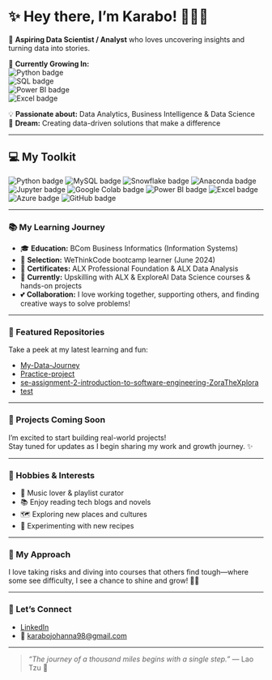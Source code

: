 # ✨ Hey there, I’m Karabo! 👩‍💻💖

🌸 **Aspiring Data Scientist / Analyst** who loves uncovering insights and turning data into stories.

🌱 **Currently Growing In:**  
<img src="https://img.shields.io/badge/Python-FFC0CB?style=for-the-badge&logo=python&logoColor=white" alt="Python badge" />  
<img src="https://img.shields.io/badge/SQL-FFB6C1?style=for-the-badge&logo=postgresql&logoColor=white" alt="SQL badge" />  
<img src="https://img.shields.io/badge/Power%20BI-F8BBD0?style=for-the-badge&logo=powerbi&logoColor=black" alt="Power BI badge" />  
<img src="https://img.shields.io/badge/Excel-FFD1DC?style=for-the-badge&logo=microsoft-excel&logoColor=white" alt="Excel badge" />  

💡 **Passionate about:** Data Analytics, Business Intelligence & Data Science  
🎯 **Dream:** Creating data-driven solutions that make a difference

---

## 💻 My Toolkit

<p>
  <img src="https://img.shields.io/badge/Python-FFC0CB?style=for-the-badge&logo=python&logoColor=white" alt="Python badge"/>
  <img src="https://img.shields.io/badge/MySQL-FFB6C1?style=for-the-badge&logo=mysql&logoColor=white" alt="MySQL badge"/>
  <img src="https://img.shields.io/badge/Snowflake-F8BBD0?style=for-the-badge&logo=snowflake&logoColor=white" alt="Snowflake badge"/>
  <img src="https://img.shields.io/badge/Anaconda-FFD1DC?style=for-the-badge&logo=anaconda&logoColor=white" alt="Anaconda badge"/>
  <img src="https://img.shields.io/badge/Jupyter-FFC0CB?style=for-the-badge&logo=jupyter&logoColor=white" alt="Jupyter badge"/>
  <img src="https://img.shields.io/badge/Google%20Colab-FFB6C1?style=for-the-badge&logo=googlecolab&logoColor=white" alt="Google Colab badge"/>
  <img src="https://img.shields.io/badge/Power%20BI-F8BBD0?style=for-the-badge&logo=powerbi&logoColor=black" alt="Power BI badge"/>
  <img src="https://img.shields.io/badge/Excel-FFD1DC?style=for-the-badge&logo=microsoft-excel&logoColor=white" alt="Excel badge"/>
  <img src="https://img.shields.io/badge/Azure-FFC0CB?style=for-the-badge&logo=microsoft-azure&logoColor=white" alt="Azure badge"/>
  <img src="https://img.shields.io/badge/GitHub-FFB6C1?style=for-the-badge&logo=github&logoColor=white" alt="GitHub badge"/>
</p>

---

### 📚 My Learning Journey

- 🎓 **Education:** BCom Business Informatics (Information Systems)
- 👑 **Selection:** WeThinkCode bootcamp learner (June 2024)
- 📜 **Certificates:** ALX Professional Foundation & ALX Data Analysis
- 🚀 **Currently:** Upskilling with ALX & ExploreAI Data Science courses & hands-on projects
- 💕 **Collaboration:** I love working together, supporting others, and finding creative ways to solve problems!

---

### 💖 Featured Repositories

Take a peek at my latest learning and fun:

- [My-Data-Journey](https://github.com/DataWithKarabo/My-Data-Journey)
- [Practice-project](https://github.com/DataWithKarabo/Practice-project)
- [se-assignment-2-introduction-to-software-engineering-ZoraTheXplora](https://github.com/DataWithKarabo/se-assignment-2-introduction-to-software-engineering-ZoraTheXplora)
- [test](https://github.com/DataWithKarabo/test)

---

### 🦋 Projects Coming Soon

I’m excited to start building real-world projects!  
Stay tuned for updates as I begin sharing my work and growth journey. ✨

---

### 🌸 Hobbies & Interests

- 🎵 Music lover & playlist curator
- 📚 Enjoy reading tech blogs and novels
- 🗺️ Exploring new places and cultures
- 🍳 Experimenting with new recipes

---

### 💭 My Approach

I love taking risks and diving into courses that others find tough—where some see difficulty, I see a chance to shine and grow! 💪✨

---

### 💌 Let’s Connect

- [LinkedIn](https://www.linkedin.com/in/karabo-makgatho-6b148b171)
- 📧 karabojohanna98@gmail.com

---

> *“The journey of a thousand miles begins with a single step.”* — Lao Tzu 🌷


